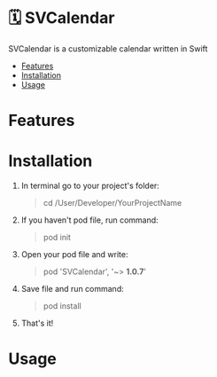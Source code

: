 # 🗓 SVCalendar
<p> SVCalendar is a customizable calendar written in Swift </p>

* [Features](#features)
* [Installation](#installation)
* [Usage](#usage)


# Features

# Installation
1. In terminal go to your project's folder:
   
   > cd /User/Developer/YourProjectName
  
2. If you haven't pod file, run command:

   > pod init
   
3. Open your pod file and write: 

   > pod 'SVCalendar', '~> <b>1.0.7</b>'
   
4. Save file and run command:

   > pod install

5. That's it!


# Usage
